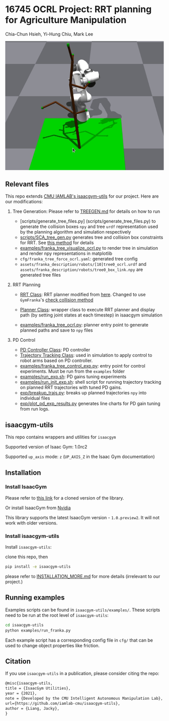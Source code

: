 # 16745 OCRL Project: RRT planning for Agriculture Manipulation

Chia-Chun Hsieh, Yi-Hung Chiu, Mark Lee

![loaded viz](doc/franka_tree.gif)

## Relevant files
This repo extends [CMU IAMLAB's isaacgym-utils](https://github.com/iamlab-cmu/isaacgym-utils) for our project. Here are our modifications:

1. Tree Generation: Please refer to [TREEGEN.md](TREEGEN.md) for details on how to run
    * [scripts/generate_tree_files.py] (scripts/generate_tree_files.py) to generate the collision boxes `npy` and tree `urdf` representation used by the planning algorithm and simulation respectively
    * [scripts/SCA_tree_gen.py](scripts/SCA_tree_gen.py) generates tree and collision box constraints for RRT. See [this method](https://github.com/jeffersonHsieh/isaacgym-utils/blob/372acfbeea82ddc4f7b7c5611a40f682695c6ef0/scripts/SCA_tree_gen.py#L311) for details
    * [examples/franka_tree_visualize_ocrl.py](examples/franka_tree_visualize_ocrl.py) to render tree in simulation and render npy representations in matplotlib
    * `cfg/franka_tree_force_ocrl.yaml`: generated tree config
    * `assets/franka_description/robots/[10]tree0_ocrl.urdf` and `assets/franka_description/robots/tree0_box_link.npy` are generated tree files

2. RRT Planning
    * [RRT Class](https://github.com/jeffersonHsieh/isaacgym-utils/blob/372acfbeea82ddc4f7b7c5611a40f682695c6ef0/isaacgym_utils/rrt.py#L29): RRT planner modified from [here](https://github.com/aaronzguan/Franka-Robot-Path-Planning/blob/master/Path%20Planning/rrt.py). Changed to use `GymFranka`'s [check collision method](https://github.com/jeffersonHsieh/isaacgym-utils/blob/372acfbeea82ddc4f7b7c5611a40f682695c6ef0/isaacgym_utils/assets/franka.py#L544)

    * [Planner Class](https://github.com/jeffersonHsieh/isaacgym-utils/blob/372acfbeea82ddc4f7b7c5611a40f682695c6ef0/isaacgym_utils/policy.py#L105): wrapper class to execute RRT planner and display path (by setting joint states at each timestep) in isaacgym simulation

    * [examples/franka_tree_ocrl.py](examples/franka_tree_ocrl.py): planner entry point to generate planned paths and save to `npy` files

3. PD Control

    * [PD Controller Class](https://github.com/jeffersonHsieh/isaacgym-utils/blob/372acfbeea82ddc4f7b7c5611a40f682695c6ef0/isaacgym_utils/policy.py#L511): PD controller
    * [Trajectory Tracking Class](https://github.com/jeffersonHsieh/isaacgym-utils/blob/372acfbeea82ddc4f7b7c5611a40f682695c6ef0/isaacgym_utils/policy.py#L536): used in simulation to apply control to robot arms based on PD controller.
    * [examples/franka_tree_control_exp.py](examples/franka_tree_control_exp.py): entry point for control experiments. Must be run from the `examples` folder
    * [examples/run_exp.sh](examples/run_exp.sh): PD gains tuning experiments
    * [examples/run_init_exp.sh](examples/run_init_exp.sh): shell script for running trajectory tracking on planned RRT trajectories with tuned PD gains.
    * [exp/breakup_trajs.py](exp/breakup_trajs.py): breaks up planned trajectories `npy` into individual files
    * [exp/plot_pd_exp_results.py](exp/plot_pd_exp_results.py) generates line charts for PD gain tuning from run logs.



## isaacgym-utils
This repo contains wrappers and utilities for `isaacgym`

Supported version of Isaac Gym: 1.0rc2

Supported `up_axis` mode: `z` (`UP_AXIS_Z` in the Isaac Gym documentation)

## Installation

### Install IsaacGym

Please refer to [this link](https://github.com/MarkLee634/OCRL_project_treemanipulate/tree/main/isaacgym) for a cloned version of the library.

Or install IsaacGym from [Nvidia](https://developer.nvidia.com/isaac-gym)

This library supports the latest IsaacGym version - `1.0.preview2`.
It will not work with older versions.



### Install isaacgym-utils

Install `isaacgym-utils`:

clone this repo, then
```bash
pip install -e isaacgym-utils
```

please refer to [INSTALLATION_MORE.md](INSTALLATION_MORE.md) for more details (irrelevant to our project.)


## Running examples

Examples scripts can be found in `isaacgym-utils/examples/`.
These scripts need to be run at the root level of `isaacgym-utils`:

```bash
cd isaacgym-utils
python examples/run_franka.py
```

Each example script has a corresponding config file in `cfg/` that can be used to change object properties like friction.



## Citation

If you use `isaacgym-utils` in a publication, please consider citing the repo:

```
@misc{isaacgym-utils,
title = {IsaacGym Utilities},
year = {2021},
note = {Developed by the CMU Intelligent Autonomous Manipulation Lab},
url={https://github.com/iamlab-cmu/isaacgym-utils},
author = {Liang, Jacky},
}
```
